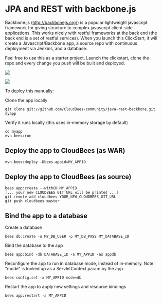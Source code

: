JPA and REST with backbone.js
==================

Backbone.js (http://backbonejs.org/) is a popular lightweight javascript framework for giving structure to complex javascript client-side applications. 
This works nicely with restful frameworks at the back end (the back end is a set of restful services). 
When you launch this ClickStart, it will create a Javascript/Backbone app, a source repo with continuous deployment via Jenkins, and a database.

Feel free to use this as a starter project. Launch the clickstart, clone the repo and every change you push will be built and deployed.

<a href="https://grandcentral.cloudbees.com/?CB_clickstart=https://raw.github.com/CloudBees-community/java-rest-backbone/master/clickstart.json"><img src="https://d3ko533tu1ozfq.cloudfront.net/clickstart/deployInstantly_white.png"/></a>

<img src="http://backbonejs.org/docs/images/backbone.png" />

To deploy this manually: 

Clone the app locally

    git clone git://github.com/CloudBees-community/java-rest-backbone.git myapp

Verify it runs locally (this uses in-memory storage by default)

    cd myapp
    mvn bees:run

Deploy the app to CloudBees (as WAR)
--------------------------------------

    mvn bees:deploy -Dbees.appid=MY_APPID


Deploy the app to CloudBees (as source)
--------------------------------------

    bees app:create --withCD MY_APPID
    [... your new CLOUDBEES GIT URL will be printed ...]
    git remote add cloudbees YOUR_NEW_CLOUDBEES_GIT_URL
    git push cloudbees master


Bind the app to a database
---------------------------
Create a database

    bees db:create -u MY_DB_USER -p MY_DB_PASS MY_DATABASE_ID

Bind the database to the app

    bees app:bind -db DATABASE_ID -a MY_APPID -as appdb

Reconfigure the app to run in database mode, instead of in-memory.
Note: "mode" is looked up as a ServletContext param by the app

    bees config:set -a MY_APPID mode=db

Restart the app to apply new settings and resource bindings

    bees app:restart -a MY_APPID

